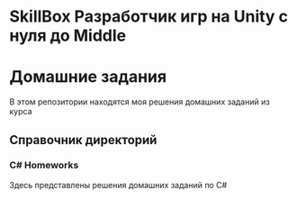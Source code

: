 # SkillBox Разработчик игр на Unity с нуля до Middle
# Домашние задания

В этом репозитории находятся моя решения домашних заданий из курса
## Справочник директорий
### C# Homeworks
Здесь представлены решения домашних заданий по C#
